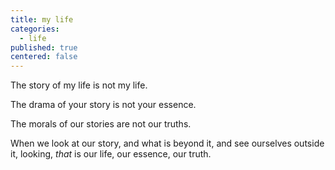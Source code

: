 ```yaml
---
title: my life
categories:
  - life
published: true
centered: false
---
```


The story of my life
is not my life.

The drama of your story
is not your essence.

The morals of our stories
are not our truths.

When we look at our story,
and what is beyond it,
and see ourselves
outside it,
looking,
*that* is our life,
our essence,
our truth.
